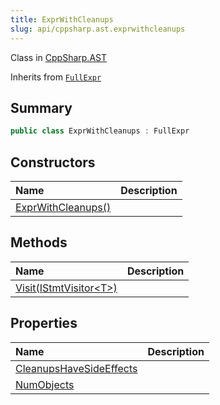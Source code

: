 ```yaml
---
title: ExprWithCleanups
slug: api/cppsharp.ast.exprwithcleanups
---
```

Class in [CppSharp.AST](/api/cppsharp/ast)

Inherits from [`FullExpr`](/api/cppsharp/ast/fullexpr)

## Summary



```csharp
public class ExprWithCleanups : FullExpr
```

## Constructors

|Name|Description|
|:---|:---|
|[ExprWithCleanups\(\)](/api/cppsharp/ast/exprwithcleanups//ctor)||

## Methods

|Name|Description|
|:---|:---|
|[Visit\(IStmtVisitor\<T\>\)](/api/cppsharp/ast/exprwithcleanups/visit)||

## Properties

|Name|Description|
|:---|:---|
|[CleanupsHaveSideEffects](/api/cppsharp/ast/exprwithcleanups/cleanupshavesideeffects)||
|[NumObjects](/api/cppsharp/ast/exprwithcleanups/numobjects)||

